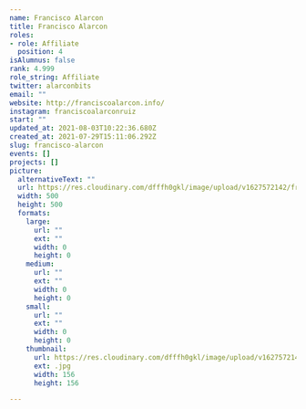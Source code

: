 ```yaml
---
name: Francisco Alarcon
title: Francisco Alarcon
roles:
- role: Affiliate
  position: 4
isAlumnus: false
rank: 4.999
role_string: Affiliate
twitter: alarconbits
email: ""
website: http://franciscoalarcon.info/
instagram: franciscoalarconruiz
start: ""
updated_at: 2021-08-03T10:22:36.680Z
created_at: 2021-07-29T15:11:06.292Z
slug: francisco-alarcon
events: []
projects: []
picture:
  alternativeText: ""
  url: https://res.cloudinary.com/dfffh0gkl/image/upload/v1627572142/francisco_db7f5c3b44.jpg
  width: 500
  height: 500
  formats:
    large:
      url: ""
      ext: ""
      width: 0
      height: 0
    medium:
      url: ""
      ext: ""
      width: 0
      height: 0
    small:
      url: ""
      ext: ""
      width: 0
      height: 0
    thumbnail:
      url: https://res.cloudinary.com/dfffh0gkl/image/upload/v1627572144/thumbnail_francisco_db7f5c3b44.jpg
      ext: .jpg
      width: 156
      height: 156

---
```

